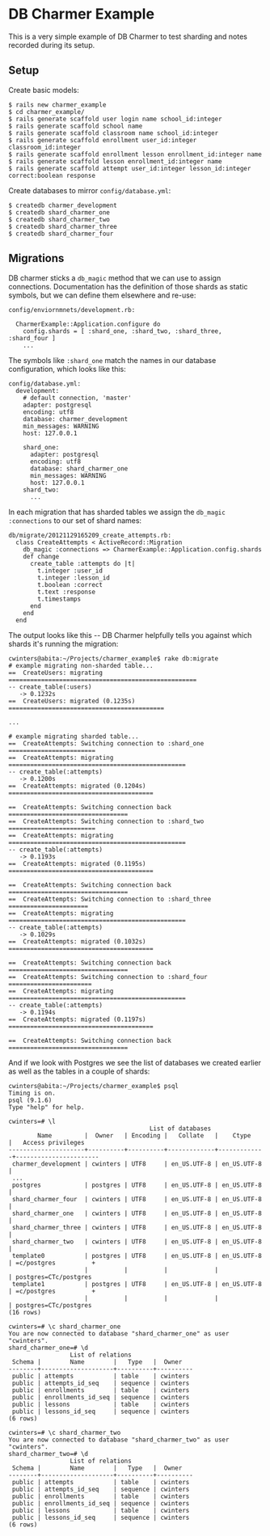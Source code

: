 # DB Charmer Example

This is a very simple example of DB Charmer to test sharding and
notes recorded during its setup.

## Setup

Create basic models:

    $ rails new charmer_example
    $ cd charmer_example/
    $ rails generate scaffold user login name school_id:integer
    $ rails generate scaffold school name
    $ rails generate scaffold classroom name school_id:integer
    $ rails generate scaffold enrollment user_id:integer classroom_id:integer
    $ rails generate scaffold enrollment lesson enrollment_id:integer name
    $ rails generate scaffold lesson enrollment_id:integer name
    $ rails generate scaffold attempt user_id:integer lesson_id:integer correct:boolean response

Create databases to mirror `config/database.yml`:

    $ createdb charmer_development
    $ createdb shard_charmer_one
    $ createdb shard_charmer_two
    $ createdb shard_charmer_three
    $ createdb shard_charmer_four

## Migrations

DB charmer sticks a `db_magic` method that we can use to assign
connections. Documentation has the definition of those shards as
static symbols, but we can define them elsewhere and re-use:

    config/enviornmnets/development.rb:
    
      CharmerExample::Application.configure do
        config.shards = [ :shard_one, :shard_two, :shard_three, :shard_four ]
        ...

The symbols like `:shard_one` match the names in
our database configuration, which looks like this:

    config/database.yml:
      development:
        # default connection, 'master'
        adapter: postgresql
        encoding: utf8
        database: charmer_development
        min_messages: WARNING
        host: 127.0.0.1
      
        shard_one:
          adapter: postgresql
          encoding: utf8
          database: shard_charmer_one
          min_messages: WARNING
          host: 127.0.0.1
        shard_two:
          ...

In each migration that has sharded tables we assign the
`db_magic :connections` to our set of shard names:

    db/migrate/20121129165209_create_attempts.rb:
      class CreateAttempts < ActiveRecord::Migration
        db_magic :connections => CharmerExample::Application.config.shards
        def change
          create_table :attempts do |t|
            t.integer :user_id
            t.integer :lesson_id
            t.boolean :correct
            t.text :response
            t.timestamps
          end
        end
      end

The output looks like this -- DB Charmer helpfully tells you
against which shards it's running the migration:

    cwinters@abita:~/Projects/charmer_example$ rake db:migrate
    # example migrating non-sharded table...
    ==  CreateUsers: migrating ====================================================
    -- create_table(:users)
       -> 0.1232s
    ==  CreateUsers: migrated (0.1235s) ===========================================

    ...
    
    # example migrating sharded table...
    ==  CreateAttempts: Switching connection to :shard_one ========================
    ==  CreateAttempts: migrating =================================================
    -- create_table(:attempts)
       -> 0.1200s
    ==  CreateAttempts: migrated (0.1204s) ========================================
    
    ==  CreateAttempts: Switching connection back =================================
    ==  CreateAttempts: Switching connection to :shard_two ========================
    ==  CreateAttempts: migrating =================================================
    -- create_table(:attempts)
       -> 0.1193s
    ==  CreateAttempts: migrated (0.1195s) ========================================
    
    ==  CreateAttempts: Switching connection back =================================
    ==  CreateAttempts: Switching connection to :shard_three ======================
    ==  CreateAttempts: migrating =================================================
    -- create_table(:attempts)
       -> 0.1029s
    ==  CreateAttempts: migrated (0.1032s) ========================================
    
    ==  CreateAttempts: Switching connection back =================================
    ==  CreateAttempts: Switching connection to :shard_four =======================
    ==  CreateAttempts: migrating =================================================
    -- create_table(:attempts)
       -> 0.1194s
    ==  CreateAttempts: migrated (0.1197s) ========================================
    
    ==  CreateAttempts: Switching connection back =================================

And if we look with Postgres we see the list of databases we
created earlier as well as the tables in a couple of shards:

    cwinters@abita:~/Projects/charmer_example$ psql 
    Timing is on.
    psql (9.1.6)
    Type "help" for help.
    
    cwinters=# \l
                                           List of databases
            Name         |  Owner   | Encoding |   Collate   |    Ctype    |   Access privileges   
    ---------------------+----------+----------+-------------+-------------+-----------------------
     charmer_development | cwinters | UTF8     | en_US.UTF-8 | en_US.UTF-8 | 
     ...
     postgres            | postgres | UTF8     | en_US.UTF-8 | en_US.UTF-8 | 
     shard_charmer_four  | cwinters | UTF8     | en_US.UTF-8 | en_US.UTF-8 | 
     shard_charmer_one   | cwinters | UTF8     | en_US.UTF-8 | en_US.UTF-8 | 
     shard_charmer_three | cwinters | UTF8     | en_US.UTF-8 | en_US.UTF-8 | 
     shard_charmer_two   | cwinters | UTF8     | en_US.UTF-8 | en_US.UTF-8 | 
     template0           | postgres | UTF8     | en_US.UTF-8 | en_US.UTF-8 | =c/postgres          +
                         |          |          |             |             | postgres=CTc/postgres
     template1           | postgres | UTF8     | en_US.UTF-8 | en_US.UTF-8 | =c/postgres          +
                         |          |          |             |             | postgres=CTc/postgres
    (16 rows)
    
    cwinters=# \c shard_charmer_one 
    You are now connected to database "shard_charmer_one" as user "cwinters".
    shard_charmer_one=# \d
                     List of relations
     Schema |        Name        |   Type   |  Owner   
    --------+--------------------+----------+----------
     public | attempts           | table    | cwinters
     public | attempts_id_seq    | sequence | cwinters
     public | enrollments        | table    | cwinters
     public | enrollments_id_seq | sequence | cwinters
     public | lessons            | table    | cwinters
     public | lessons_id_seq     | sequence | cwinters
    (6 rows)
    
    cwinters=# \c shard_charmer_two 
    You are now connected to database "shard_charmer_two" as user "cwinters".
    shard_charmer_two=# \d
                     List of relations
     Schema |        Name        |   Type   |  Owner   
    --------+--------------------+----------+----------
     public | attempts           | table    | cwinters
     public | attempts_id_seq    | sequence | cwinters
     public | enrollments        | table    | cwinters
     public | enrollments_id_seq | sequence | cwinters
     public | lessons            | table    | cwinters
     public | lessons_id_seq     | sequence | cwinters
    (6 rows)
